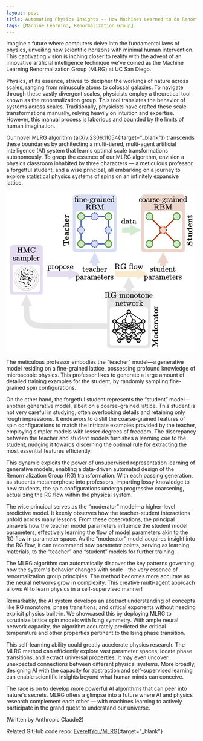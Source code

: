 ```yaml
---
layout: post
title: Automating Physics Insights -- How Machines Learned to do Renormalization
tags: [Machine Learning, Renormalization Group]
---
```



Imagine a future where computers delve into the fundamental laws of physics, unveiling new scientific horizons with minimal human intervention. This captivating vision is inching closer to reality with the advent of an innovative artificial intelligence technique we've coined as the Machine Learning Renormalization Group (MLRG) at UC San Diego. 

Physics, at its essence, strives to decipher the workings of nature across scales, ranging from minuscule atoms to colossal galaxies. To navigate through these vastly divergent scales, physicists employ a theoretical tool known as the renormalization group. This tool translates the behavior of systems across scales. Traditionally, physicists have crafted these scale transformations manually, relying heavily on intuition and expertise. However, this manual process is laborious and bounded by the limits of human imagination.

Our novel MLRG algorithm ([arXiv:2306.11054](https://arxiv.org/abs/2306.11054){:target="_blank"}) transcends these boundaries by architecting a multi-tiered, multi-agent artificial intelligence (AI) system that learns optimal scale transformations autonomously. To grasp the essence of our MLRG algorithm, envision a physics classroom inhabited by three characters — a meticulous professor, a forgetful student, and a wise principal, all embarking on a journey to explore statistical physics systems of spins on an infinitely expansive lattice.

![Architecture of MLRG algorithm](/assets/img/figures/MLRG.png)

The meticulous professor embodies the “teacher” model—a generative model residing on a fine-grained lattice, possessing profound knowledge of microscopic physics. This professor likes to generate a large amount of detailed training examples for the student, by randomly sampling fine-grained spin configurations.

On the other hand, the forgetful student represents the “student” model—another generative model, albeit on a coarse-grained lattice. This student is not very careful in studying, often overlooking details and retaining only rough impressions. It endeavors to distill the coarse-grained features of spin configurations to match the intricate examples provided by the teacher, employing simpler models with lesser degrees of freedom. The discrepancy between the teacher and student models furnishes a learning cue to the student, nudging it towards discerning the optimal rule for extracting the most essential features efficiently.

This dynamic exploits the power of unsupervised representation learning of generative models, enabling a data-driven automated design of the Renormalization Group (RG) transformation. With each passing generation, as students metamorphose into professors, imparting lossy knowledge to new students, the spin configurations undergo progressive coarsening, actualizing the RG flow within the physical system.

The wise principal serves as the “moderator” model—a higher-level predictive model. It keenly observes how the teacher-student interactions unfold across many lessons. From these observations, the principal unravels how the teacher model parameters influence the student model parameters, effectively learning the flow of model parameters akin to the RG flow in parameter space. As the “moderator” model acquires insight into the RG flow, it can recommend new parameter points, serving as learning materials, to the “teacher” and “student” models for further training.

The MLRG algorithm can automatically discover the key patterns governing how the system's behavior changes with scale - the very essence of renormalization group principles. The method becomes more accurate as the neural networks grow in complexity. This creative multi-agent approach allows AI to learn physics in a self-supervised manner!

Remarkably, the AI system develops an abstract understanding of concepts like RG monotone, phase transitions, and critical exponents without needing explicit physics built-in. We showcased this by deploying MLRG to scrutinize lattice spin models with Ising symmetry. With ample neural network capacity, the algorithm accurately predicted the critical temperature and other properties pertinent to the Ising phase transition.

This self-learning ability could greatly accelerate physics research. The MLRG method can efficiently explore vast parameter spaces, locate phase transitions, and extract universal properties. It may even uncover unexpected connections between different physical systems. More broadly, designing AI with the capacity for abstraction and self-supervised learning can enable scientific insights beyond what human minds can conceive.

The race is on to develop more powerful AI algorithms that can peer into nature's secrets. MLRG offers a glimpse into a future where AI and physics research complement each other — with machines learning to actively participate in the grand quest to understand our universe.


(Written by Anthropic Claude2)


Related GitHub code repo: [EverettYou/MLRG](https://github.com/EverettYou/MLRG){:target="_blank"} 
